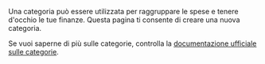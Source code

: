 Una categoria può essere utilizzata per raggruppare le spese e tenere d'occhio le tue finanze. Questa pagina ti consente di creare una nuova categoria.

Se vuoi saperne di più sulle categorie, controlla la [documentazione ufficiale sulle categorie](https://docs.firefly-iii.org/concepts/categories).